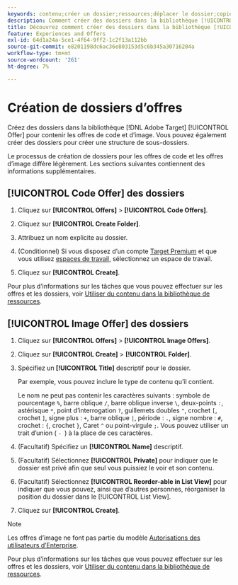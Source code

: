 ```yaml
---
keywords: contenu;créer un dossier;ressources;déplacer le dossier;copier le dossier;supprimer le dossier;télécharger le dossier;dossier
description: Comment créer des dossiers dans la bibliothèque [!UICONTROL Offers] ?
title: Découvrez comment créer des dossiers dans la bibliothèque [!UICONTROL Offers] pour contenir des offres de code et d’images, ainsi que d’autres dossiers.
feature: Experiences and Offers
exl-id: 64d1a24a-5ce1-4f64-9ff2-1c2f13a112bb
source-git-commit: e8201198dc6ac36e803153d5c6b345a30716204a
workflow-type: tm+mt
source-wordcount: '261'
ht-degree: 7%

---
```


# Création de dossiers d’offres

Créez des dossiers dans la bibliothèque [!DNL Adobe Target] [!UICONTROL Offer] pour contenir les offres de code et d’image. Vous pouvez également créer des dossiers pour créer une structure de sous-dossiers.

Le processus de création de dossiers pour les offres de code et les offres d’image diffère légèrement. Les sections suivantes contiennent des informations supplémentaires.

## [!UICONTROL Code Offer] des dossiers

1. Cliquez sur **[!UICONTROL Offers]** > **[!UICONTROL Code Offers]**.

1. Cliquez sur **[!UICONTROL Create Folder]**.

1. Attribuez un nom explicite au dossier.

1. (Conditionnel) Si vous disposez d’un compte [Target Premium](/help/main/c-intro/intro.md#premium) et que vous utilisez [espaces de travail](/help/main/administrating-target/c-user-management/property-channel/properties-overview.md##section_B82EB409B67C4D9D9D20CE30E48DB1DC), sélectionnez un espace de travail.

1. Cliquez sur **[!UICONTROL Create]**.

Pour plus d’informations sur les tâches que vous pouvez effectuer sur les offres et les dossiers, voir [ Utiliser du contenu dans la bibliothèque de ressources](/help/main/c-experiences/c-manage-content/assets-working.md).

## [!UICONTROL Image Offer] des dossiers

1. Cliquez sur **[!UICONTROL Offers]** > **[!UICONTROL Image Offers]**.

1. Cliquez sur **[!UICONTROL Create]** > **[!UICONTROL Folder]**.

1. Spécifiez un **[!UICONTROL Title]** descriptif pour le dossier.

   Par exemple, vous pouvez inclure le type de contenu qu’il contient.

   Le nom ne peut pas contenir les caractères suivants : symbole de pourcentage `%`, barre oblique `/`, barre oblique inverse `\`, deux-points `:`, astérisque `*`, point d’interrogation `?`, guillemets doubles `"`, crochet `[`, crochet `]`, signe plus : `+`, barre oblique `|`, période : `.`, signe nombre : `#`, crochet : `{`, crochet `}`, Caret `^` ou point-virgule `;`. Vous pouvez utiliser un trait d’union ( `- `) à la place de ces caractères.

1. (Facultatif) Spécifiez un **[!UICONTROL Name]** descriptif.
1. (Facultatif) Sélectionnez **[!UICONTROL Private]** pour indiquer que le dossier est privé afin que seul vous puissiez le voir et son contenu.
1. (Facultatif) Sélectionnez **[!UICONTROL Reorder-able in List View]** pour indiquer que vous pouvez, ainsi que d’autres personnes, réorganiser la position du dossier dans le [!UICONTROL List View].

1. Cliquez sur **[!UICONTROL Create]**.

>[!NOTE]
>
>Les offres d’image ne font pas partie du modèle [Autorisations des utilisateurs d’Enterprise](/help/main/administrating-target/c-user-management/property-channel/property-channel.md).

Pour plus d’informations sur les tâches que vous pouvez effectuer sur les offres et les dossiers, voir [ Utiliser du contenu dans la bibliothèque de ressources](/help/main/c-experiences/c-manage-content/assets-working.md).
